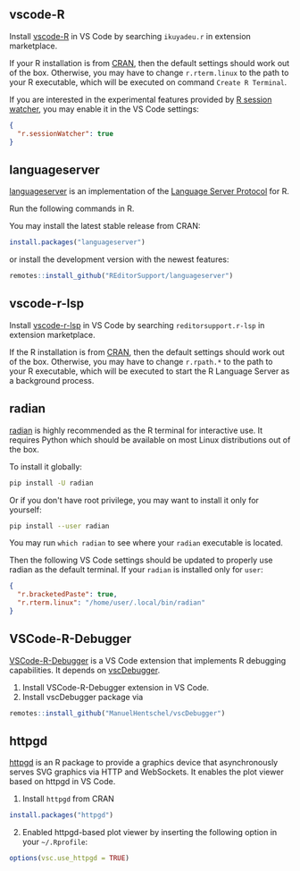 ## vscode-R

Install [vscode-R](https://marketplace.visualstudio.com/items?itemName=Ikuyadeu.r) in VS Code by searching `ikuyadeu.r` in extension marketplace.

If your R installation is from [CRAN](http://cran.r-project.org/mirrors.html), then the default settings should work out of the box. Otherwise, you may have to change `r.rterm.linux` to the path to your R executable, which will be executed on command `Create R Terminal`.

If you are interested in the experimental features provided by [R session watcher](https://github.com/Ikuyadeu/vscode-R/wiki/R-Session-watcher), you may enable it in the VS Code settings:

```json
{
  "r.sessionWatcher": true
}
```

## languageserver

[languageserver](https://github.com/REditorSupport/languageserver) is an implementation of the [Language Server Protocol](https://microsoft.github.io/language-server-protocol/) for R.

Run the following commands in R.

You may install the latest stable release from CRAN:

```r
install.packages("languageserver")
``` 

or install the development version with the newest features:

```r
remotes::install_github("REditorSupport/languageserver")
```

## vscode-r-lsp

Install [vscode-r-lsp](https://marketplace.visualstudio.com/items?itemName=REditorSupport.r-lsp) in VS Code by searching `reditorsupport.r-lsp` in extension marketplace.

If the R installation is from [CRAN](http://cran.r-project.org/mirrors.html), then the default settings should work out of the box. Otherwise, you may have to change `r.rpath.*` to the path to your R executable, which will be executed to start the R Language Server as a background process.

## radian

[radian](https://github.com/randy3k/radian) is highly recommended as the R terminal for interactive use. It requires Python which should be available on most Linux distributions out of the box.

To install it globally:

```bash
pip install -U radian
```

Or if you don't have root privilege, you may want to install it only for yourself:

```bash
pip install --user radian
```

You may run `which radian` to see where your `radian` executable is located.

Then the following VS Code settings should be updated to properly use radian as the default terminal. If your `radian` is installed only for `user`:

```json
{
  "r.bracketedPaste": true,
  "r.rterm.linux": "/home/user/.local/bin/radian"
}
```

## VSCode-R-Debugger

[VSCode-R-Debugger](https://marketplace.visualstudio.com/items?itemName=RDebugger.r-debugger) is a VS Code extension that implements R debugging capabilities. It depends on [vscDebugger](https://github.com/ManuelHentschel/vscDebugger).

1. Install VSCode-R-Debugger extension in VS Code.
2. Install vscDebugger package via

```r
remotes::install_github("ManuelHentschel/vscDebugger")
```

## httpgd

[httpgd](https://github.com/nx10/httpgd) is an R package to provide a graphics device that asynchronously serves SVG graphics via HTTP and WebSockets. It enables the plot viewer based on httpgd in VS Code.

1. Install `httpgd` from CRAN

```r
install.packages("httpgd")
```

2. Enabled httpgd-based plot viewer by inserting the following option in your `~/.Rprofile`:

```r
options(vsc.use_httpgd = TRUE)
```